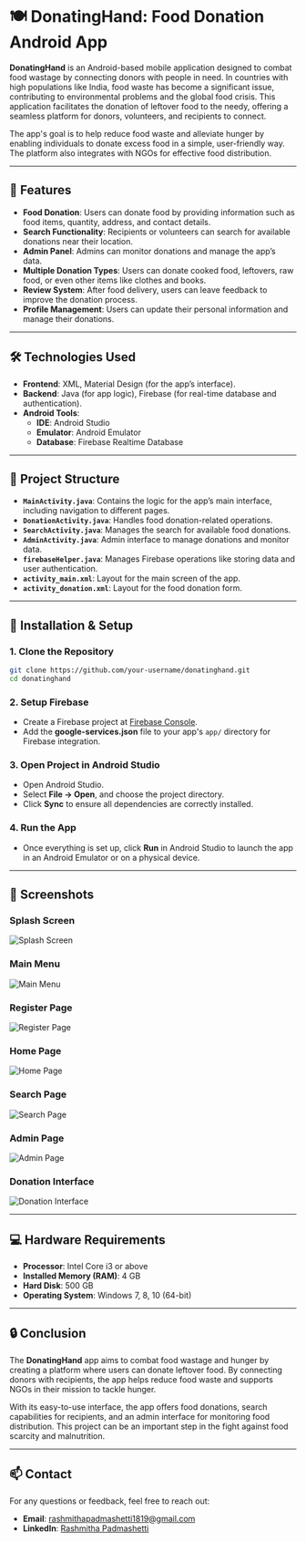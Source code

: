 

# 🍽️ **DonatingHand: Food Donation Android App**

**DonatingHand** is an Android-based mobile application designed to combat food wastage by connecting donors with people in need. In countries with high populations like India, food waste has become a significant issue, contributing to environmental problems and the global food crisis. This application facilitates the donation of leftover food to the needy, offering a seamless platform for donors, volunteers, and recipients to connect.

The app's goal is to help reduce food waste and alleviate hunger by enabling individuals to donate excess food in a simple, user-friendly way. The platform also integrates with NGOs for effective food distribution.

---

## 🚀 **Features**

- **Food Donation**: Users can donate food by providing information such as food items, quantity, address, and contact details.
- **Search Functionality**: Recipients or volunteers can search for available donations near their location.
- **Admin Panel**: Admins can monitor donations and manage the app’s data.
- **Multiple Donation Types**: Users can donate cooked food, leftovers, raw food, or even other items like clothes and books.
- **Review System**: After food delivery, users can leave feedback to improve the donation process.
- **Profile Management**: Users can update their personal information and manage their donations.

---

## 🛠️ **Technologies Used**

- **Frontend**: XML, Material Design (for the app’s interface).
- **Backend**: Java (for app logic), Firebase (for real-time database and authentication).
- **Android Tools**:  
  - **IDE**: Android Studio  
  - **Emulator**: Android Emulator  
  - **Database**: Firebase Realtime Database

---

## 📂 **Project Structure**

- **`MainActivity.java`**: Contains the logic for the app’s main interface, including navigation to different pages.
- **`DonationActivity.java`**: Handles food donation-related operations.
- **`SearchActivity.java`**: Manages the search for available food donations.
- **`AdminActivity.java`**: Admin interface to manage donations and monitor data.
- **`firebaseHelper.java`**: Manages Firebase operations like storing data and user authentication.
- **`activity_main.xml`**: Layout for the main screen of the app.
- **`activity_donation.xml`**: Layout for the food donation form.

---

## 🔧 **Installation & Setup**

### 1. **Clone the Repository**  
   ```bash  
   git clone https://github.com/your-username/donatinghand.git  
   cd donatinghand  
   ```

### 2. **Setup Firebase**  
   - Create a Firebase project at [Firebase Console](https://console.firebase.google.com/).
   - Add the **google-services.json** file to your app's `app/` directory for Firebase integration.

### 3. **Open Project in Android Studio**  
   - Open Android Studio.
   - Select **File → Open**, and choose the project directory.
   - Click **Sync** to ensure all dependencies are correctly installed.

### 4. **Run the App**  
   - Once everything is set up, click **Run** in Android Studio to launch the app in an Android Emulator or on a physical device.

---

## 📸 **Screenshots**

### Splash Screen
![Splash Screen](https://user-images.githubusercontent.com/88217702/236166111-990933d8-5eb1-406b-b592-f3bbc6acea9a.png)

### Main Menu
![Main Menu](https://user-images.githubusercontent.com/88217702/236166292-30741722-3356-4266-853e-cf17b24648b2.png)

### Register Page
![Register Page](https://user-images.githubusercontent.com/88217702/236166235-b8c7ec9e-bcb6-4785-b8c4-d93c12cdca50.png)

### Home Page
![Home Page](https://user-images.githubusercontent.com/88217702/236166495-63d14fc0-d9cd-4d8f-bd71-88ce7824ca43.png)

### Search Page
![Search Page](https://user-images.githubusercontent.com/88217702/236166544-ed1111df-00d5-414a-885e-45d88b061a17.png)

### Admin Page
![Admin Page](https://user-images.githubusercontent.com/88217702/236166639-7920c6e7-67c7-44ad-9576-252b6d4ae92a.png)

### Donation Interface
![Donation Interface](https://user-images.githubusercontent.com/88217702/236166809-21a60a47-336f-48e9-b283-2c2ce2ff0197.png)

---

## 💻 **Hardware Requirements**

- **Processor**: Intel Core i3 or above
- **Installed Memory (RAM)**: 4 GB
- **Hard Disk**: 500 GB
- **Operating System**: Windows 7, 8, 10 (64-bit)

---

## 🔒 **Conclusion**

The **DonatingHand** app aims to combat food wastage and hunger by creating a platform where users can donate leftover food. By connecting donors with recipients, the app helps reduce food waste and supports NGOs in their mission to tackle hunger.

With its easy-to-use interface, the app offers food donations, search capabilities for recipients, and an admin interface for monitoring food distribution. This project can be an important step in the fight against food scarcity and malnutrition.

---

## 📫 **Contact**  
For any questions or feedback, feel free to reach out:  
- **Email**: [rashmithapadmashetti1819@gmail.com](mailto:rashmithapadmashetti1819@gmail.com)  
- **LinkedIn**: [Rashmitha Padmashetti](https://www.linkedin.com/in/rashmithapadmashetti/)  

